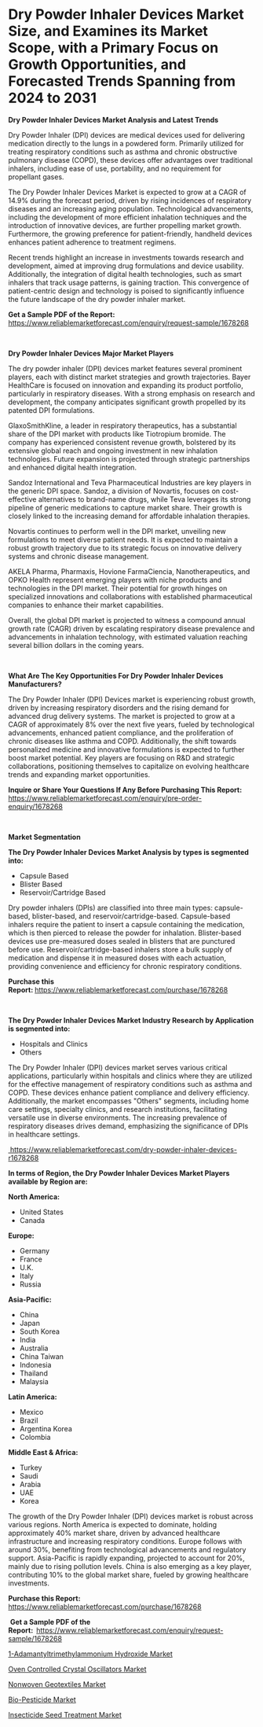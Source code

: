<p><h1>Dry Powder Inhaler Devices Market Size, and Examines its Market Scope, with a Primary Focus on Growth Opportunities, and Forecasted Trends Spanning from 2024 to 2031</h1></p><p><strong>Dry Powder Inhaler Devices Market Analysis and Latest Trends</strong></p>
<p><p>Dry Powder Inhaler (DPI) devices are medical devices used for delivering medication directly to the lungs in a powdered form. Primarily utilized for treating respiratory conditions such as asthma and chronic obstructive pulmonary disease (COPD), these devices offer advantages over traditional inhalers, including ease of use, portability, and no requirement for propellant gases.</p><p>The Dry Powder Inhaler Devices Market is expected to grow at a CAGR of 14.9% during the forecast period, driven by rising incidences of respiratory diseases and an increasing aging population. Technological advancements, including the development of more efficient inhalation techniques and the introduction of innovative devices, are further propelling market growth. Furthermore, the growing preference for patient-friendly, handheld devices enhances patient adherence to treatment regimens.</p><p>Recent trends highlight an increase in investments towards research and development, aimed at improving drug formulations and device usability. Additionally, the integration of digital health technologies, such as smart inhalers that track usage patterns, is gaining traction. This convergence of patient-centric design and technology is poised to significantly influence the future landscape of the dry powder inhaler market.</p></p>
<p><strong>Get a Sample PDF of the Report:&nbsp;</strong> <a href="https://www.reliablemarketforecast.com/enquiry/request-sample/1678268?utm_campaign=1108&utm_medium=2&utm_source=Github&utm_content=ia&utm_term=14102024&utm_id=dry-powder-inhaler-devices">https://www.reliablemarketforecast.com/enquiry/request-sample/1678268</a></p>
<p>&nbsp;</p>
<p><strong>Dry Powder Inhaler Devices Major Market Players</strong></p>
<p><p>The dry powder inhaler (DPI) devices market features several prominent players, each with distinct market strategies and growth trajectories. Bayer HealthCare is focused on innovation and expanding its product portfolio, particularly in respiratory diseases. With a strong emphasis on research and development, the company anticipates significant growth propelled by its patented DPI formulations.</p><p>GlaxoSmithKline, a leader in respiratory therapeutics, has a substantial share of the DPI market with products like Tiotropium bromide. The company has experienced consistent revenue growth, bolstered by its extensive global reach and ongoing investment in new inhalation technologies. Future expansion is projected through strategic partnerships and enhanced digital health integration.</p><p>Sandoz International and Teva Pharmaceutical Industries are key players in the generic DPI space. Sandoz, a division of Novartis, focuses on cost-effective alternatives to brand-name drugs, while Teva leverages its strong pipeline of generic medications to capture market share. Their growth is closely linked to the increasing demand for affordable inhalation therapies.</p><p>Novartis continues to perform well in the DPI market, unveiling new formulations to meet diverse patient needs. It is expected to maintain a robust growth trajectory due to its strategic focus on innovative delivery systems and chronic disease management.</p><p>AKELA Pharma, Pharmaxis, Hovione FarmaCiencia, Nanotherapeutics, and OPKO Health represent emerging players with niche products and technologies in the DPI market. Their potential for growth hinges on specialized innovations and collaborations with established pharmaceutical companies to enhance their market capabilities.</p><p>Overall, the global DPI market is projected to witness a compound annual growth rate (CAGR) driven by escalating respiratory disease prevalence and advancements in inhalation technology, with estimated valuation reaching several billion dollars in the coming years.</p></p>
<p>&nbsp;</p>
<p><strong>What Are The Key Opportunities For Dry Powder Inhaler Devices Manufacturers?</strong></p>
<p><p>The Dry Powder Inhaler (DPI) Devices market is experiencing robust growth, driven by increasing respiratory disorders and the rising demand for advanced drug delivery systems. The market is projected to grow at a CAGR of approximately 8% over the next five years, fueled by technological advancements, enhanced patient compliance, and the proliferation of chronic diseases like asthma and COPD. Additionally, the shift towards personalized medicine and innovative formulations is expected to further boost market potential. Key players are focusing on R&D and strategic collaborations, positioning themselves to capitalize on evolving healthcare trends and expanding market opportunities.</p></p>
<p><strong>Inquire or Share Your Questions If Any Before Purchasing This Report:</strong> <a href="https://www.reliablemarketforecast.com/enquiry/pre-order-enquiry/1678268?utm_campaign=1108&utm_medium=2&utm_source=Github&utm_content=ia&utm_term=14102024&utm_id=dry-powder-inhaler-devices">https://www.reliablemarketforecast.com/enquiry/pre-order-enquiry/1678268</a></p>
<p>&nbsp;</p>
<p><strong>Market Segmentation</strong></p>
<p><strong>The Dry Powder Inhaler Devices Market Analysis by types is segmented into:</strong></p>
<p><ul><li>Capsule Based</li><li>Blister Based</li><li>Reservoir/Cartridge Based</li></ul></p>
<p><p>Dry powder inhalers (DPIs) are classified into three main types: capsule-based, blister-based, and reservoir/cartridge-based. Capsule-based inhalers require the patient to insert a capsule containing the medication, which is then pierced to release the powder for inhalation. Blister-based devices use pre-measured doses sealed in blisters that are punctured before use. Reservoir/cartridge-based inhalers store a bulk supply of medication and dispense it in measured doses with each actuation, providing convenience and efficiency for chronic respiratory conditions.</p></p>
<p><strong>Purchase this Report:&nbsp;</strong><a href="https://www.reliablemarketforecast.com/purchase/1678268?utm_campaign=1108&utm_medium=2&utm_source=Github&utm_content=ia&utm_term=14102024&utm_id=dry-powder-inhaler-devices">https://www.reliablemarketforecast.com/purchase/1678268</a></p>
<p>&nbsp;</p>
<p><strong>The Dry Powder Inhaler Devices Market Industry Research by Application is segmented into:</strong></p>
<p><ul><li>Hospitals and Clinics</li><li>Others</li></ul></p>
<p><p>The Dry Powder Inhaler (DPI) devices market serves various critical applications, particularly within hospitals and clinics where they are utilized for the effective management of respiratory conditions such as asthma and COPD. These devices enhance patient compliance and delivery efficiency. Additionally, the market encompasses "Others" segments, including home care settings, specialty clinics, and research institutions, facilitating versatile use in diverse environments. The increasing prevalence of respiratory diseases drives demand, emphasizing the significance of DPIs in healthcare settings.</p></p>
<p><a href="https://www.reliablemarketforecast.com/dry-powder-inhaler-devices-r1678268?utm_campaign=1108&utm_medium=2&utm_source=Github&utm_content=ia&utm_term=14102024&utm_id=dry-powder-inhaler-devices">&nbsp;https://www.reliablemarketforecast.com/dry-powder-inhaler-devices-r1678268</a></p>
<p><strong>In terms of Region, the Dry Powder Inhaler Devices Market Players available by Region are:</strong></p>
<p>
    <p> <strong> North America: </strong>
        <ul>
            <li>United States</li>
            <li>Canada</li>
        </ul>
        </p> 
    <p> <strong> Europe: </strong>
        <ul>
            <li>Germany</li>
            <li>France</li>
            <li>U.K.</li>
            <li>Italy</li>
            <li>Russia</li>
        </ul>
        </p> 
    <p> <strong> Asia-Pacific: </strong>
        <ul>
            <li>China</li>
            <li>Japan</li>
            <li>South Korea</li>
            <li>India</li>
            <li>Australia</li>
            <li>China Taiwan</li>
            <li>Indonesia</li>
            <li>Thailand</li>
            <li>Malaysia</li>
        </ul>
        </p> 
    <p> <strong> Latin America: </strong>
        <ul>
            <li>Mexico</li>
            <li>Brazil</li>
            <li>Argentina Korea</li>
            <li>Colombia</li>
        </ul>
        </p> 
    <p> <strong> Middle East & Africa: </strong>
        <ul>
            <li>Turkey</li>
            <li>Saudi</li>
            <li>Arabia</li>
            <li>UAE</li>
            <li>Korea</li>
        </ul>
    </p>
    </p>
<p><p>The growth of the Dry Powder Inhaler (DPI) devices market is robust across various regions. North America is expected to dominate, holding approximately 40% market share, driven by advanced healthcare infrastructure and increasing respiratory conditions. Europe follows with around 30%, benefiting from technological advancements and regulatory support. Asia-Pacific is rapidly expanding, projected to account for 20%, mainly due to rising pollution levels. China is also emerging as a key player, contributing 10% to the global market share, fueled by growing healthcare investments.</p></p>
<p><strong>Purchase this Report: </strong><a href="https://www.reliablemarketforecast.com/purchase/1678268?utm_campaign=1108&utm_medium=2&utm_source=Github&utm_content=ia&utm_term=14102024&utm_id=dry-powder-inhaler-devices">https://www.reliablemarketforecast.com/purchase/1678268</a></p>
<p>&nbsp;<strong>Get a Sample PDF of the Report:&nbsp;&nbsp;</strong><a href="https://www.reliablemarketforecast.com/enquiry/request-sample/1678268?utm_campaign=1108&utm_medium=2&utm_source=Github&utm_content=ia&utm_term=14102024&utm_id=dry-powder-inhaler-devices">https://www.reliablemarketforecast.com/enquiry/request-sample/1678268</a></p>
<p><strong></strong></p>
<p><p><a href="https://www.linkedin.com/pulse/global-1-adamantyltrimethylammonium-hydroxide-market-sector2024-kkptc?utm_campaign=1108&utm_medium=2&utm_source=Github&utm_content=ia&utm_term=14102024&utm_id=dry-powder-inhaler-devices">1-Adamantyltrimethylammonium Hydroxide Market</a></p><p><a href="https://www.linkedin.com/pulse/oven-controlled-crystal-oscillators-landscape-product-spectrum-r3xrc?utm_campaign=1108&utm_medium=2&utm_source=Github&utm_content=ia&utm_term=14102024&utm_id=dry-powder-inhaler-devices">Oven Controlled Crystal Oscillators Market</a></p><p><a href="https://www.linkedin.com/pulse/charting-future-comprehensive-analysis-global-nonwoven-geotextiles-hntwc?utm_campaign=1108&utm_medium=2&utm_source=Github&utm_content=ia&utm_term=14102024&utm_id=dry-powder-inhaler-devices">Nonwoven Geotextiles Market</a></p><p><a href="https://github.com/liz10hnbracht/Market-Research-Report-List-1/blob/main/bio-pesticide-market.md?utm_campaign=1108&utm_medium=2&utm_source=Github&utm_content=ia&utm_term=14102024&utm_id=dry-powder-inhaler-devices">Bio-Pesticide Market</a></p><p><a href="https://github.com/rozh43oreder/Market-Research-Report-List-1/blob/main/insecticide-seed-treatment-market.md?utm_campaign=1108&utm_medium=2&utm_source=Github&utm_content=ia&utm_term=14102024&utm_id=dry-powder-inhaler-devices">Insecticide Seed Treatment Market</a></p></p>